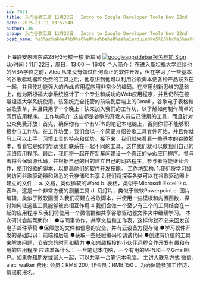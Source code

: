 ```yaml
---
id: 7631
title: 入门谷歌工具 11月22日｜ Intro to Google Developer Tools Nov 22nd
date: 2015-11-11 13:57:40
author: 36
group: 入门谷歌工具 11月22日｜ Intro to Google Developer Tools Nov 22nd
post_name: %e5%ad%a6%e4%b9%a0%e8%ae%be%e8%ae%a1arduino%e5%85%bc%e5%ae%b9%e6%9d%bf-11%e6%9c%887%e5%8f%b7%ef%bd%9c-learn-how-to-design-arduino-compatible-board-nov-7th
---
```


上海静安愚园东路28号3号楼一楼 新车间 [![googleappsidebar](http://139.162.84.35/wp-content/uploads/2015/10/googleappsidebar.jpg)](http://139.162.84.35/wp-content/uploads/2015/10/googleappsidebar.jpg)[报名参加 Sign Up](http://www.huodongxing.com/event/7308238028500 "立即报名")时间：11月22日，周日，13:00 － 16:00 个人简介： 在进入斯坦福大学继续他的MBA学位之前，Alec 从来没有做过任何真正的软件开发，但在学习了一些基本的谷歌驱动器和免费的工具之后，他意识到他可以利用谷歌脚本使各种产品联系在一起，并且使功能强大的Web应用程序用非常少的编码。在应用创新思维的基础上，他为斯坦福大学系统设计了一个专业和成功的Web应用程序，并且仍然在被斯坦福大学系统使用。该系统完全托管的前端到后端上的Gmail ，谷歌电子表格和谷歌表单，并且只用了一个晚上！快来加入我们的工作坊，以了解如何制作简单的网页应用程序。 工作坊简介: 这些都是谷歌的开发人员自己使用的工具，而且针对公众免费开放！首先，确保你有一个有VPN的笔记本电脑上，否则你将不能够积极参与工作坊。在工作坊里，我们会以一个简要介绍谷歌工具套件开始，并且你就马上可以上手，习惯工具的特点和优势。接下来，我们就来看看一些基本的谷歌脚本，看看它是如何帮助我们联系在一起不同的工具，这样我们就可以做我们自己的网络应用程序。最后，我们将一起在在新车间建设一个真正的web应用程序。参与者将会保留源代码，并根据自己的目的建立自己的网路程序。参与者将能继续合作，使用谷歌的脚本，以提高他们的软件开发技能。 工作坊架构: 1.我们将学习如何访问谷歌驱动器和熟悉的云存储和共享 2.我们将探索各类可以在谷歌驱动器上建立的文件： a. 文档，类似微软的Word b. 表格，类似于Microsoft Excel中 c. 表单，这是一个非常方便的测量工具 d. 幻灯片，类似于微软Powerpoint e. 图片编辑，类似于微软画图 3.我们将建立谷歌脚本，并使用一些模板和内置函数，探讨如何让这些工具能够彼此相互作用 4.我们会做一个至少有三个的工具结合在一起的应用程序 5.我们将使用一个微信群和共享谷歌驱动器文件夹中继续学习。 本次研讨会能帮助你： ●与同事协作，共享文档和工作表，这样你就不必来回发送电子邮件草稿 ●保障您的文件和信息的安全，并有云设备方便存储 ●学习软件开发的基础知识：前端和后端 ●获取一些经验编码和调试代码 ●创建有价值的工具来解决问题，节省您的时间和精力 ●和兴趣相投的小伙伴远程合作开发有趣和有用的应用程序 应该准备什么： 一台笔记本电脑，一个有用的VPN和一个Gmail帐户。如果你和朋友或家人一起，可以共享一台笔记本电脑。 主讲人联系方式 微信: alec_walker 费用: 会员：RMB 200; 非会员：RMB 150 。为确保能参加工作坊，请提前报名。